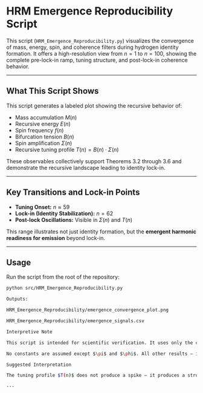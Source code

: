 # HRM Emergence Reproducibility Script

This script (`HRM_Emergence_Reproducibility.py`) visualizes the convergence of mass, energy, spin, and coherence filters during hydrogen identity formation. It offers a high-resolution view from $n = 1$ to $n = 100$, showing the complete pre-lock-in ramp, tuning structure, and post-lock-in coherence behavior.

---

## What This Script Shows

This script generates a labeled plot showing the recursive behavior of:

- Mass accumulation $M(n)$
- Recursive energy $E(n)$
- Spin frequency $f(n)$
- Bifurcation tension $B(n)$
- Spin amplification $\Sigma(n)$
- Recursive tuning profile $T(n) = B(n) \cdot \Sigma(n)$

These observables collectively support Theorems 3.2 through 3.6 and demonstrate the recursive landscape leading to identity lock-in.

---

## Key Transitions and Lock-in Points

- **Tuning Onset:** $n \approx 59$  
- **Lock-in (Identity Stabilization):** $n = 62$  
- **Post-lock Oscillations:** Visible in $\Sigma(n)$ and $T(n)$

This range illustrates not just identity formation, but the **emergent harmonic readiness for emission** beyond lock-in.

---

## Usage

Run the script from the root of the repository:

```bash
python src/HRM_Emergence_Reproducibility.py

Outputs:

HRM_Emergence_Reproducibility/emergence_convergence_plot.png

HRM_Emergence_Reproducibility/emergence_signals.csv

Interpretive Note

This script is intended for scientific verification. It uses only the canonical HRM equations (Appendix C) and contains no fitted parameters. The quantities shown are emergent and reproducible using a single seed $M_0$.

No constants are assumed except $\pi$ and $\phi$. All other results — including $\alpha$, $h$, and emission structure — arise from recursive coherence.

Suggested Interpretation

The tuning profile $T(n)$ does not produce a spike — it produces a structured ramp and resonance arc. This distinguishes HRM from impulsive models of identity formation and highlights the role of recursive geometry in preparing coherence for retention and eventual emission.

---


